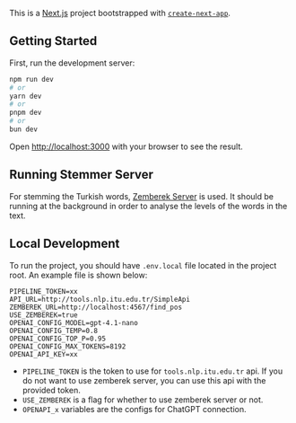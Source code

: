 This is a [Next.js](https://nextjs.org) project bootstrapped with [`create-next-app`](https://nextjs.org/docs/app/api-reference/cli/create-next-app).

## Getting Started

First, run the development server:

```bash
npm run dev
# or
yarn dev
# or
pnpm dev
# or
bun dev
```

Open [http://localhost:3000](http://localhost:3000) with your browser to see the result.

## Running Stemmer Server

For stemming the Turkish words, [Zemberek Server](https://github.com/cbilgili/zemberek-nlp-server) is used. It should be running at the background in order to analyse the levels of the words in the text.

## Local Development
To run the project, you should have `.env.local` file located in the project root. An example file is shown below:
```
PIPELINE_TOKEN=xx
API_URL=http://tools.nlp.itu.edu.tr/SimpleApi
ZEMBEREK_URL=http://localhost:4567/find_pos
USE_ZEMBEREK=true
OPENAI_CONFIG_MODEL=gpt-4.1-nano
OPENAI_CONFIG_TEMP=0.8
OPENAI_CONFIG_TOP_P=0.95
OPENAI_CONFIG_MAX_TOKENS=8192
OPENAI_API_KEY=xx
```
- `PIPELINE_TOKEN` is the token to use for `tools.nlp.itu.edu.tr` api. If you do not want to use zemberek server, you can use this api with the provided token.
- `USE_ZEMBEREK` is a flag for whether to use zemberek server or not.
- `OPENAPI_x` variables are the configs for ChatGPT connection.